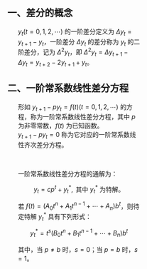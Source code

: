 <div style="float: left; width: 64%; padding: 1%;">

<ul>

## 一、差分的概念

<ul>

$y_{t} (t=0,1,2,\cdots)$ 的一阶差分定义为 $\Delta y_{t}=y_{t+1}-y_{t}$，一阶差分 $\Delta y_{t}$ 的差分称为 $y_{t}$ 的二阶差分，记为 $\Delta^{2} y_{t}$，即 $\Delta^{2} y_{t}=\Delta y_{t+1}-\Delta y_{t}=y_{t+2}-2 y_{t+1}+y_{t}$。

</ul>

## 二、一阶常系数线性差分方程

<ul>

形如 $y_{t+1}-p y_{t}=f(t) (t=0,1,2,\cdots)$ 的方程，称为一阶常系数线性差分方程，其中 $p$ 为非零常数，$f(t)$ 为已知函数。  
$y_{t+1}-p y_{t}=0$ 称为它对应的一阶常系数线性齐次差分方程。  

<br>

一阶常系数线性差分方程的通解为：

$$
y_{t}=c p^{t}+y_{t}^{*}, \text{ 其中 } y_{t}^{*} \text{ 为特解。}
$$

若 $f(t)=\left(A_{0} t^{n}+A_{1} t^{n-1}+\cdots+A_{n}\right) b^{t}$，则待定特解 $y_{t}^{*}$ 具有下列形式：

$$
y_{t}^{*}=t^{s}\left(B_{0} t^{n}+B_{1} t^{n-1}+\cdots+B_{n}\right) b^{t}
$$

其中，当 $p \neq b$ 时，$s=0$；当 $p=b$ 时，$s=1$。



</ul>

</ul>
</div>
<div style="float: right; width: 26%; padding: 1%;">

</div>
<div style="clear: both;"></div>
